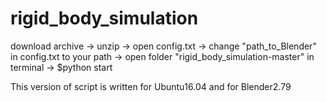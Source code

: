 # rigid_body_simulation
download archive -> unzip -> open config.txt -> change "path_to_Blender" in config.txt to your path -> open folder "rigid_body_simulation-master" in terminal -> $python start

This version of script is written for Ubuntu16.04 and for Blender2.79
